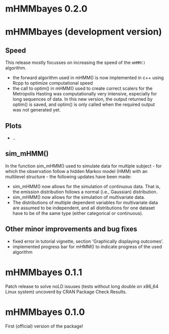 # mHMMbayes 0.2.0

# mHMMbayes (development version)
## Speed
This release mostly focusses on increasing the speed of the `mHMM()` algorithm. 
* the forward algorithm used in mHMM() is now implemented in c++ using Rcpp to optimize computational speed
* the call to optim() in mHMM() used to create correct scalers for the Metropolis Hasting was computationally very intensive, especially for long sequences of data. In this new version, the output returned by optim() is saved, and optim() is only called when the required output was not generated yet. 

## Plots
* ..

## sim_mHMM()
In the function sim_mHMM() used to simulate data for multiple subject - for which the observation follow a hidden Markov model (HMM) with an multilevel structure - the following updates have been made: 

* sim_mHMM() now allows for the simulation of continuous data. That is, the emission distribution follows a normal (i.e., Gaussian) distribution.
* sim_mHMM() now allows for the simulation of multivariate data.
* The distributions of multiple dependent variables for multivariate data are assumed to be independent, and all distributions for one dataset have to be of the same type (either categorical or continuous).  

## Other minor improvements and bug fixes
* fixed error in tutorial vignette, section 'Graphically displaying outcomes'.
* implemented progress bar for mHMM() to indicate progress of the used algorithm


# mHMMbayes 0.1.1
Patch release to solve noLD issuses (tests without long double on x86_64 Linux system) uncoverd by CRAN Package Check Results.

# mHMMbayes 0.1.0 
First (official) version of the package! 
